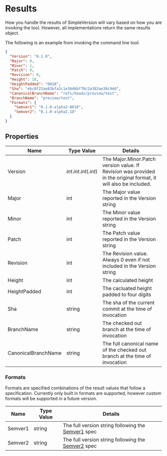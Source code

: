 Results
=======

How you handle the results of SimpleVersion will vary based on how you are
invoking the tool.  However, all implementations return the same results object.

The following is an example from invoking the command line tool:

```json
{
  "Version": "0.1.0",
  "Major": 0,
  "Minor": 1,
  "Patch": 0,
  "Revision": 0,
  "Height": 18,
  "HeightPadded": "0018",
  "Sha": "ebc8f22ae83bfa3c1e36d6bf70c2a383ae30c9dd",
  "CanonicalBranchName": "refs/heads/preview/test",
  "BranchName": "preview/test",
  "Formats": {
    "Semver1": "0.1.0-alpha2-0018",
    "Semver2": "0.1.0-alpha2.18"
  }
}
```

Properties
----------

| Name | Type Value | Details |
| --- | --- | --- |
| Version | _int_._int_._int_(._int_) | The Major.Minor.Patch version value. If Revision was provided in the original format, it will also be included. |
| Major | int | The Major value reported in the Version string |
| Minor | int | The Minor value reported in the Version string |
| Patch | int | The Patch value reported in the Version string |
| Revision | int | The Revision value. Always 0 even if not included in the Version string |
| Height | int | The calculated height |
| HeightPadded | int | The cacluated height padded to four digits |
| Sha | string | The sha of the current commit at the time of invocation |
| BranchName | string | The checked out branch at the time of invocation |
| CanonicalBranchName | string | The full canonical name of the checked out branch at the time of invocation |

### Formats

Formats are specified combinations of the result values that follow a
specification. Currently only built in formats are supported, however custom
formats will be supported in a future version.

| Name | Type Value | Details |
| --- | --- | --- |
| Semver1 | string | The full version string following the [Semver1] spec |
| Semver2 | string | The full version string following the [Semver2] spec |

[Semver1]: https://semver.org/spec/v1.0.0.html
[Semver2]: https://semver.org/spec/v2.0.0.html